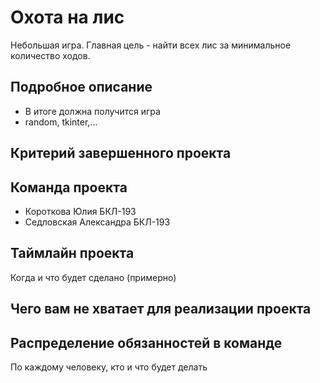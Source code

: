 # Охота на лис

Небольшая игра. Главная цель - найти всех лис за минимальное количество ходов.

## Подробное описание

- В итоге должна получится игра
- random, tkinter,...

## Критерий завершенного проекта



## Команда проекта

- Короткова Юлия БКЛ-193
- Седловская Александра БКЛ-193

## Таймлайн проекта

Когда и что будет сделано (примерно)

## Чего вам не хватает для реализации проекта


## Распределение обязанностей в команде

По каждому человеку, кто и что будет делать
